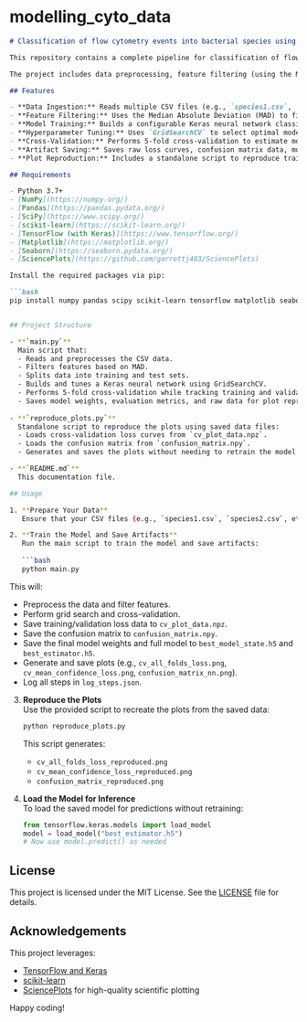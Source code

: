 # modelling_cyto_data

```markdown
# Classification of flow cytometry events into bacterial species using classical ML models and neural networks

This repository contains a complete pipeline for classification of flow cytometry events into bacterial species using classical ML models, such as Logistic Regression, Support Vector Machine, Random Forest and xgboost (Boosted trees). Additionally, it can train a neural network classifier on the same data using a pytorch implementation.

The project includes data preprocessing, feature filtering (using the Median Absolute Deviation), hyperparameter tuning via grid search, 5-fold cross-validation, model evaluation, and saving necessary artifacts for plot reproduction. Additional scripts are given for hyperparameter optimisation of the neural network model using optuna.

## Features

- **Data Ingestion:** Reads multiple CSV files (e.g., `species1.csv`, `species2.csv`, etc.) and combines them into a single dataset.
- **Feature Filtering:** Uses the Median Absolute Deviation (MAD) to filter numerical features.
- **Model Training:** Builds a configurable Keras neural network classifier with a variable number of hidden layers.
- **Hyperparameter Tuning:** Uses `GridSearchCV` to select optimal model parameters.
- **Cross-Validation:** Performs 5-fold cross-validation to estimate model uncertainty.
- **Artifact Saving:** Saves raw loss curves, confusion matrix data, model weights, and logs for reproducibility.
- **Plot Reproduction:** Includes a standalone script to reproduce training loss and confusion matrix plots from saved files.

## Requirements

- Python 3.7+
- [NumPy](https://numpy.org/)
- [Pandas](https://pandas.pydata.org/)
- [SciPy](https://www.scipy.org/)
- [scikit-learn](https://scikit-learn.org/)
- [TensorFlow (with Keras)](https://www.tensorflow.org/)
- [Matplotlib](https://matplotlib.org/)
- [Seaborn](https://seaborn.pydata.org/)
- [SciencePlots](https://github.com/garrettj403/SciencePlots)

Install the required packages via pip:

```bash
pip install numpy pandas scipy scikit-learn tensorflow matplotlib seaborn scienceplots


## Project Structure

- **`main.py`**  
  Main script that:
  - Reads and preprocesses the CSV data.
  - Filters features based on MAD.
  - Splits data into training and test sets.
  - Builds and tunes a Keras neural network using GridSearchCV.
  - Performs 5-fold cross-validation while tracking training and validation losses.
  - Saves model weights, evaluation metrics, and raw data for plot reproduction.
  
- **`reproduce_plots.py`**  
  Standalone script to reproduce the plots using saved data files:
  - Loads cross-validation loss curves from `cv_plot_data.npz`.
  - Loads the confusion matrix from `confusion_matrix.npy`.
  - Generates and saves the plots without needing to retrain the model.

- **`README.md`**  
  This documentation file.

## Usage

1. **Prepare Your Data**  
   Ensure that your CSV files (e.g., `species1.csv`, `species2.csv`, etc.) are placed in the project directory. Each CSV file should contain numeric features along with a species label.

2. **Train the Model and Save Artifacts**  
   Run the main script to train the model and save artifacts:
   
   ```bash
   python main.py
   ```
   
   This will:
   - Preprocess the data and filter features.
   - Perform grid search and cross-validation.
   - Save training/validation loss data to `cv_plot_data.npz`.
   - Save the confusion matrix to `confusion_matrix.npy`.
   - Save the final model weights and full model to `best_model_state.h5` and `best_estimator.h5`.
   - Generate and save plots (e.g., `cv_all_folds_loss.png`, `cv_mean_confidence_loss.png`, `confusion_matrix_nn.png`).
   - Log all steps in `log_steps.json`.

3. **Reproduce the Plots**  
   Use the provided script to recreate the plots from the saved data:
   
   ```bash
   python reproduce_plots.py
   ```
   
   This script generates:
   - `cv_all_folds_loss_reproduced.png`
   - `cv_mean_confidence_loss_reproduced.png`
   - `confusion_matrix_reproduced.png`

4. **Load the Model for Inference**  
   To load the saved model for predictions without retraining:
   
   ```python
   from tensorflow.keras.models import load_model
   model = load_model("best_estimator.h5")
   # Now use model.predict() as needed
   ```

## License

This project is licensed under the MIT License. See the [LICENSE](LICENSE) file for details.

## Acknowledgements

This project leverages:
- [TensorFlow and Keras](https://www.tensorflow.org/)
- [scikit-learn](https://scikit-learn.org/)
- [SciencePlots](https://github.com/garrettj403/SciencePlots) for high-quality scientific plotting

Happy coding!
```
